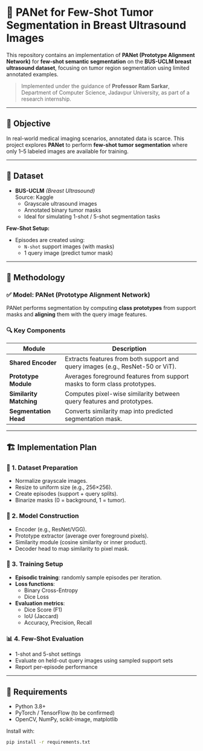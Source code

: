 # 🧠 PANet for Few-Shot Tumor Segmentation in Breast Ultrasound Images

This repository contains an implementation of **PANet (Prototype Alignment Network)** for **few-shot semantic segmentation** on the **BUS-UCLM breast ultrasound dataset**, focusing on tumor region segmentation using limited annotated examples.

> Implemented under the guidance of **Professor Ram Sarkar**, Department of Computer Science, Jadavpur University, as part of a research internship.

---

## 📌 Objective

In real-world medical imaging scenarios, annotated data is scarce. This project explores **PANet** to perform **few-shot tumor segmentation** where only 1–5 labeled images are available for training.

---

## 🧩 Dataset

- **BUS-UCLM** *(Breast Ultrasound)*  
  Source: Kaggle  
  - Grayscale ultrasound images  
  - Annotated binary tumor masks  
  - Ideal for simulating 1-shot / 5-shot segmentation tasks

**Few-Shot Setup:**
- Episodes are created using:
  - `N-shot` support images (with masks)
  - 1 query image (predict tumor mask)

---

## 🧠 Methodology

### ✅ Model: PANet (Prototype Alignment Network)

PANet performs segmentation by computing **class prototypes** from support masks and **aligning** them with the query image features.

### 🔍 Key Components

| Module              | Description |
|---------------------|-------------|
| **Shared Encoder**  | Extracts features from both support and query images (e.g., ResNet-50 or ViT). |
| **Prototype Module**| Averages foreground features from support masks to form class prototypes. |
| **Similarity Matching** | Computes pixel-wise similarity between query features and prototypes. |
| **Segmentation Head** | Converts similarity map into predicted segmentation mask. |

---

## 🏗️ Implementation Plan

### 📁 1. Dataset Preparation
- Normalize grayscale images.
- Resize to uniform size (e.g., 256×256).
- Create episodes (support + query splits).
- Binarize masks (0 = background, 1 = tumor).

### 🧠 2. Model Construction
- Encoder (e.g., ResNet/VGG).
- Prototype extractor (average over foreground pixels).
- Similarity module (cosine similarity or inner product).
- Decoder head to map similarity to pixel mask.

### 🧪 3. Training Setup
- **Episodic training**: randomly sample episodes per iteration.
- **Loss functions**:
  - Binary Cross-Entropy
  - Dice Loss
- **Evaluation metrics**:
  - Dice Score (F1)
  - IoU (Jaccard)
  - Accuracy, Precision, Recall

### 📊 4. Few-Shot Evaluation
- 1-shot and 5-shot settings
- Evaluate on held-out query images using sampled support sets
- Report per-episode performance

---

## 🔧 Requirements

- Python 3.8+
- PyTorch / TensorFlow (to be confirmed)
- OpenCV, NumPy, scikit-image, matplotlib

Install with:

```bash
pip install -r requirements.txt
```

